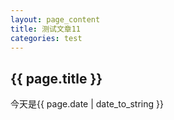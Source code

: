 ```yaml
---
layout: page_content
title: 测试文章11
categories: test
---
```


<h2>{{ page.title }}</h2>
<p>今天是{{ page.date | date_to_string }}</p>